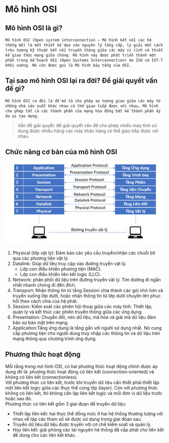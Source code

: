 # Mô hình OSI
## Mô hình OSI là gì?
    Mô hình OSI (Open system interconnection – Mô hình kết nối các hệ thống mở) là một thiết kế dựa vào nguyên lý tầng cấp, lý giải một cách trừu tượng kỹ thuật kết nối truyền thông giữa các máy vi tính và thiết kế giao thức mạng giữa chúng. Mô hình này được phát triển thành một phần trong kế hoạch OSI (Open Systems Interconnection) do ISO và IUT-T khởi xướng. Nó còn được gọi là Mô hình bảy tầng của OSI. 
## Tại sao mô hình OSI lại ra đời? Để giải quyết vấn đề gì?
    Mô hình OSI ra đời là để mô tả cho phép sự tương giao giữa các máy từ những nhà sản xuất khác nhau có thể giao tiếp được với nhau, Mô hình cho phép tất cả các thành phần của mạng hòa đồng bất kể thành phần ấy do ai tạo dựng.
> Vấn đề giải quyết: để giải quyết vấn đề cho phép nhiều máy tính sử dụng được nhiều hãng các máy khác hãng có thể giao tiếp được với nhau.

## Chức năng cơ bản của mô hình OSI
![](../CCNA/images/z3421138192648_22e4ba5bf74a017af3c820aa9196feb0.jpg)    
1. Physical (lớp vật lý): Đảm bảo các yêu cầu truyền/nhận các chuỗi bit qua các phương tiện vật lý.
2. Datalink: Giúp dữ liệu truy cập vào đường truyền vật lý.
    * Lớp con điều khiển phương tiện (MAC).
    * Lớp con điều khiển liên kết logic (LLC).
3. Network: phân phối dữ liệu trên đường truyền vật lý. Tìm đường đi ngắn nhất nhanh chóng đi đến đích.
4. Transport: Nhận thông tin từ tầng Session chia thành các gói nhỏ hơn và truyền xuống lớp dưới, hoặc nhận thông tin từ lớp dưới chuyển lên phục hồi theo cách chia của hệ phát.
5. Session: Kiểm soát các phiên hội thoại giữa các máy tính. Thiết lập, quản lý và kết thúc các phiên truyền thông giữa các ứng dụng.
6. Presentation: Chuyển đổi, nén dữ liệu, mã hóa và giải mã dữ liệu đảm bảo sự bảo mật trên mạng.
7. Application:Tầng ứng dụng là tầng gần với người sử dụng nhất. Nó cung cấp phương tiện cho người dùng truy nhập các thông tin và dữ liệu trên mạng thông qua chương trình ứng dụng.
## Phương thức hoạt động
Mỗi tầng trong mô hình OSI, có hai phương thức hoạt động chính được áp dụng đó là: phương thức hoạt động có liên kết (connection–oriented) và không có liên kết (connectionless).     
Với phương thức có liên kết, trước khi truyền dữ liệu cần thiết phải thiết lập một liên kết logic giữa các thực thể cùng lớp (layer). Còn với phương thức không có liên kết, thì không cần lập liên kết logic và mỗi đơn vị dữ liệu trước hoặc sau đó.     
Phương thức có liên kết gồm 3 giai đoạn để truyền dữ liệu:
* Thiết lập liên kết: hai thực thể đồng mức ở hai hệ thống thương lượng với nhau về tập các tham số sẽ được sử dụng trong giai đoạn sau.
* Truyền dữ liệu:dữ liệu được truyền với cơ chế kiểm soát và quản lý.
* Hủy liên kết: giải phóng các tài nguyên hệ thống đã cấp phát cho liên kết để dùng cho các liên kết khác.

